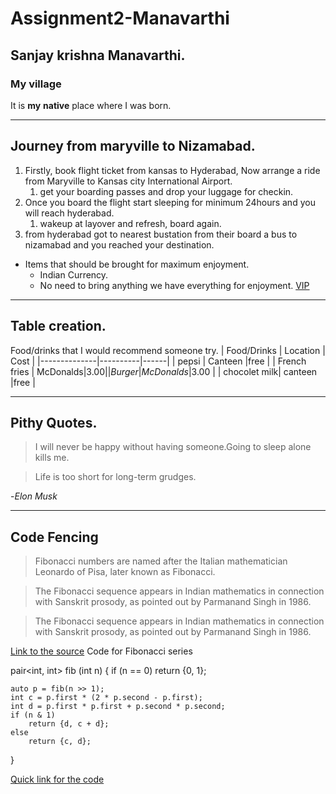 # Assignment2-Manavarthi
## Sanjay krishna Manavarthi.
### My village <br>
It is **my** **native** place where I was born.

---

## Journey from maryville to Nizamabad.
1. Firstly, book flight ticket from kansas to Hyderabad, Now arrange a ride from Maryville to Kansas    city International Airport.
    1. get your boarding passes and drop your luggage for checkin.
2. Once you board the flight start sleeping for minimum 24hours and you will reach hyderabad.
    1. wakeup at layover and refresh, board again.
3. from hyderabad got to nearest bustation from their board a bus to nizamabad and you reached your destination.

* Items that should be brought for maximum enjoyment.
    * Indian Currency.
    * No need to bring anything we have everything for enjoyment.
[VIP](Aboutme.md)

---

## Table creation.
Food/drinks that I would recommend someone try.
| Food/Drinks | Location | Cost |
|--------------|----------|------|
| pepsi        | Canteen  |free  |
| French fries | McDonalds|$3.00 |
| Burger       | McDonalds|$3.00 |
| chocolet milk| canteen  |free  |

---

## Pithy Quotes.
> I will never be happy without having someone.Going to sleep alone kills me.

> Life is too short for long-term grudges.

-*Elon Musk*

---

## Code Fencing
> Fibonacci numbers are named after the Italian mathematician Leonardo of Pisa, later known as Fibonacci.

>The Fibonacci sequence appears in Indian mathematics in connection with Sanskrit prosody, as pointed out by Parmanand Singh in 1986.

>The Fibonacci sequence appears in Indian mathematics in connection with Sanskrit prosody, as pointed out by Parmanand Singh in 1986.

[Link to the source](https://en.wikipedia.org/wiki/Fibonacci_number)
Code for Fibonacci series

pair<int, int> fib (int n) {
    if (n == 0)
        return {0, 1};

    auto p = fib(n >> 1);
    int c = p.first * (2 * p.second - p.first);
    int d = p.first * p.first + p.second * p.second;
    if (n & 1)
        return {d, c + d};
    else
        return {c, d};
}

[Quick link for the code](https://cp-algorithms.com/algebra/fibonacci-numbers.html)
